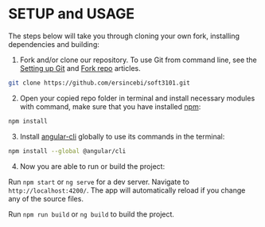 
# SETUP and USAGE

The steps below will take you through cloning your own fork, installing dependencies and building:

1. Fork and/or clone our repository. To use Git from command line, see the [Setting up Git](https://help.github.com/articles/set-up-git/) and [Fork repo](https://help.github.com/articles/fork-a-repo/) articles.

```bash
git clone https://github.com/ersincebi/soft3101.git
```

2. Open your copied repo folder in terminal and install necessary modules with command, make sure that you have installed [npm](https://www.npmjs.com/get-npm):

```bash
npm install
```

3. Install [angular-cli](https://cli.angular.io/) globally to use its commands in the terminal:

```bash
npm install --global @angular/cli
```

4. Now you are able to run or build the project:

Run `npm start` or `ng serve` for a dev server. Navigate to `http://localhost:4200/`. The app will automatically reload if you change any of the source files.

Run `npm run build` or `ng build` to build the project.
